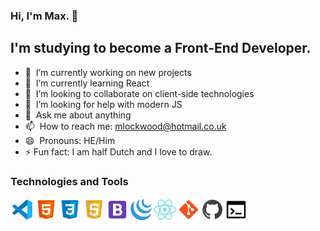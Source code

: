 ### Hi, I'm Max. 👋

## I'm studying to become a Front-End Developer.

- 🔭 &nbsp;I’m currently working on new projects
- 🌱 &nbsp;I’m currently learning React
- 👯 &nbsp;I’m looking to collaborate on client-side technologies
- 🤔 &nbsp;I’m looking for help with modern JS
- 💬 &nbsp;Ask me about anything
- 📫 &nbsp;How to reach me: mlockwood@hotmail.co.uk
- 😄 &nbsp;Pronouns: HE/Him
- ⚡&nbsp;Fun fact: I am half Dutch and I love to draw.

### Technologies and Tools

<img align="left" alt="Visual Studio Code" width="38px" src="img/icons8-visual-studio-code-2019-48.png" />
<img align="left" alt="HTML5" width="38px" src="img/icons8-html-5-48.png" />
<img align="left" alt="CSS3" width="38px" src="img/icons8-css3-48.png" />
<img align="left" alt="JavaScript" width="38px" src="img/icons8-javascript-48.png" />
<img align="left" alt="Bootstrap" width="38px" src="img/icons8-bootstrap-48.png" />
<img align="left" alt="jQuery" width="38px" src="img/icons8-jquery-50.png" />
<img align="left" alt="React" width="38px" src="img/icons8-react-48.png" />
<img align="left" alt="Git" width="38px" src="img/icons8-git-48.png" />
<img align="left" alt="GitHub" width="38px" src="img/icons8-github-48.png" />
<img align="left" alt="Terminal" width="38px" src="img/icons8-console-48.png" />
